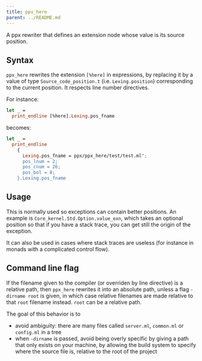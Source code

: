```yaml
---
title: ppx_here
parent: ../README.md
---
```


A ppx rewriter that defines an extension node whose value is its source position.

Syntax
------

`ppx_here` rewrites the extension `[%here]` in expressions, by
replacing it by a value of type `Source_code_position.t`
(i.e. `Lexing.position`) corresponding to the current position. It
respects line number directives.

For instance:

```ocaml
let _ =
  print_endline [%here].Lexing.pos_fname
```

becomes:

```ocaml
let _ =
  print_endline
    {
      Lexing.pos_fname = ppx/ppx_here/test/test.ml";
      pos_lnum = 2;
      pos_cnum = 26;
      pos_bol = 8;
    }.Lexing.pos_fname
```

Usage
-----

This is normally used so exceptions can contain better positions. An example is
`Core_kernel.Std.Option.value_exn`, which takes an optional position so that if you have a
stack trace, you can get still the origin of the exception.

It can also be used in cases where stack traces are useless (for instance in monads with a
complicated control flow).

Command line flag
-----------------

If the filename given to the compiler (or overriden by line directive) is a relative path,
then `ppx_here` rewrites it into an absolute path, unless a flag `-dirname root` is given,
in which case relative filenames are made relative to that `root` filename instead. `root`
can be a relative path.

The goal of this behavior is to

* avoid ambiguity: there are many files called `server.ml`, `common.ml` or `config.ml` in
a tree
* when `-dirname` is passed, avoid being overly specific by giving a path that only exists
on your machine, by allowing the build system to specify where the source file is,
relative to the root of the project
